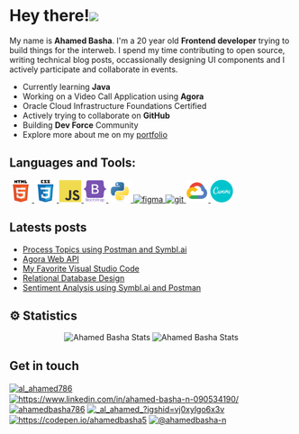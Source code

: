 
<!-- <h3 align="center">Frontend Development | Design | Open source </h3> -->
<h1>Hey there!<img src="https://media.giphy.com/media/hvRJCLFzcasrR4ia7z/giphy.gif" width="25px"></h1>

<p align="left">
    My name is <b>Ahamed Basha</b>. I'm a 20 year old <b>Frontend developer</b> trying to build things for the interweb. I spend my time contributing to open source, writing technical blog posts, occassionally designing UI components and I actively participate and collaborate in events.
</p>

- Currently learning **Java**
- Working on a Video Call Application using **Agora**
- Oracle Cloud Infrastructure Foundations Certified
- Actively trying to collaborate on **GitHub**
- Building **Dev Force** Community
- Explore more about me on my [portfolio](https://ahamedbasha-n.github.io/portfolio/)



<h2 align="left">Languages and Tools:</h2>
<p align="left">
    <a href="https://www.w3.org/html/" target="_blank" rel="noreferrer"> <img src="https://raw.githubusercontent.com/devicons/devicon/master/icons/html5/html5-original-wordmark.svg" alt="html5" width="40" height="40"/> </a> <a href="https://www.w3schools.com/css/" target="_blank" rel="noreferrer"> <img src="https://raw.githubusercontent.com/devicons/devicon/master/icons/css3/css3-original-wordmark.svg" alt="css3" width="40" height="40"/> </a> <a href="https://developer.mozilla.org/en-US/docs/Web/JavaScript" target="_blank" rel="noreferrer"> <img src="https://raw.githubusercontent.com/devicons/devicon/master/icons/javascript/javascript-original.svg" alt="javascript" width="40" height="40"/> </a> <a href="https://getbootstrap.com" target="_blank" rel="noreferrer"> <img src="https://raw.githubusercontent.com/devicons/devicon/master/icons/bootstrap/bootstrap-plain-wordmark.svg" alt="bootstrap" width="40" height="40"/> </a> <a href="https://www.python.org/" target="_blank" rel="noreferrer"> <img src="https://github.com/devicons/devicon/blob/master/icons/python/python-original.svg" alt="sass" width="40" height="40"/> </a> <a href="https://www.figma.com/" target="_blank" rel="noreferrer"> <img src="https://www.vectorlogo.zone/logos/figma/figma-icon.svg" alt="figma" width="40" height="40"/> </a>  <a href="https://git-scm.com/" target="_blank" rel="noreferrer"> <img src="https://www.vectorlogo.zone/logos/git-scm/git-scm-icon.svg" alt="git" width="40" height="40"/> </a>  <a href="https://cloud.google.com/" target="_blank" rel="noreferrer"> <img src="https://github.com/devicons/devicon/blob/master/icons/googlecloud/googlecloud-original.svg" alt="sass" width="40" height="40"/> </a> <a href="https://www.canva.com/" target="_blank" rel="noreferrer"> <img src="https://github.com/devicons/devicon/blob/master/icons/canva/canva-original.svg" alt="sass" width="40" height="40"/> </a>
    
</p>

<h2 align="left">Latests posts</h2>
<ul>
    <li><a align="left" href="https://ahamedbasha-n.medium.com/process-topics-using-postman-and-symbl-ai-da71298bfdb5">Process Topics using Postman and Symbl.ai</a></li>
    <li><a align="left" href="https://ahamedbasha-n.medium.com/agora-web-api-1f9b7bd59377">Agora Web API</a></li>
    <li><a align="left" href="https://ahamedbasha-n.medium.com/my-favorite-visual-studio-code-a6de1cef6eed">My Favorite Visual Studio Code</a></li>
    <li><a align="left" href="https://ahamedbasha-n.medium.com/relational-database-design-e92ea6b24899">Relational Database Design</a></li>
    <li><a align="left" href="https://ahamed5.hashnode.dev/sentiment-analysis-using-symblai-and-postman">Sentiment Analysis using Symbl.ai and Postman</a></li>
</ul>

<h2 align="left">⚙ Statistics</h2>
<p align ="center">
   <img src="https://github-readme-stats.vercel.app/api?username=ahamedbasha-n&show_icons=true&locale=en" alt="Ahamed Basha Stats" width="48%"/>
   <img src ="https://github-readme-streak-stats.herokuapp.com?user=ahamedbasha-n" alt="Ahamed Basha Stats" width="48%"/>
</p>

<h2 align="left">Get in touch</h2>
<p align="left">
<a href="https://twitter.com/al_ahamed786" target="blank"><img align="center" src="https://raw.githubusercontent.com/rahuldkjain/github-profile-readme-generator/master/src/images/icons/Social/twitter.svg" alt="al_ahamed786" height="30" width="40" /></a>
<a href="https://linkedin.com/in/https://www.linkedin.com/in/ahamed-basha-n-090534190/" target="blank"><img align="center" src="https://raw.githubusercontent.com/rahuldkjain/github-profile-readme-generator/master/src/images/icons/Social/linked-in-alt.svg" alt="https://www.linkedin.com/in/ahamed-basha-n-090534190/" height="30" width="40" /></a>
<a href="https://kaggle.com/ahamedbasha786" target="blank"><img align="center" src="https://raw.githubusercontent.com/rahuldkjain/github-profile-readme-generator/master/src/images/icons/Social/kaggle.svg" alt="ahamedbasha786" height="30" width="40" /></a>
<a href="https://instagram.com/_al_ahamed_?igshid=vj0xylgo6x3v" target="blank"><img align="center" src="https://raw.githubusercontent.com/rahuldkjain/github-profile-readme-generator/master/src/images/icons/Social/instagram.svg" alt="_al_ahamed_?igshid=vj0xylgo6x3v" height="30" width="40" /></a>
<a href="https://codepen.io/https://codepen.io/ahamedbasha5" target="blank"><img align="center" src="https://raw.githubusercontent.com/rahuldkjain/github-profile-readme-generator/master/src/images/icons/Social/codepen.svg" alt="https://codepen.io/ahamedbasha5" height="30" width="40" /></a>
<a href="https://medium.com/@ahamedbasha-n" target="blank"><img align="center" src="https://raw.githubusercontent.com/rahuldkjain/github-profile-readme-generator/master/src/images/icons/Social/medium.svg" alt="@ahamedbasha-n" height="30" width="40" /></a>
</p>

<!-- <a href="https://www.buymeacoffee.com/ahamedbasha" target="_blank"><img src="https://cdn.buymeacoffee.com/buttons/v2/default-yellow.png" alt="Buy Me A Coffee" width="250" ></a> -->
